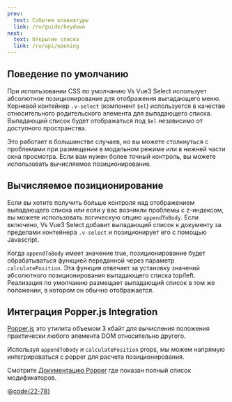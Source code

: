 ```yaml
---
prev:
  text: События клавиатуры
  link: /ru/guide/keydown
next:
  text: Открытие списка
  link: /ru/api/opening
---
```


## Поведение по умолчанию

При использовании CSS по умолчанию Vs Vue3 Select использует абсолютное позиционирование для отображения выпадающего 
меню. Корневой контейнер `.v-select` (компонент `$el`) используется в качестве относительного родительского элемента 
для выпадающего списка. Выпадающий список будет отображаться под `$el` независимо от доступного пространства.

Это работает в большинстве случаев, но вы можете столкнуться с проблемами при размещении в модальном режиме или в нижней
части окна просмотра. Если вам нужен более точный контроль, вы можете использовать вычисляемое позиционирование.

## Вычисляемое позиционирование

Если вы хотите получить больше контроля над отображением выпадающего списка или если у вас возникли проблемы с z-индексом, вы можете использовать логическую опцию `appendToBody`. Если включено, Vs Vue3 Select добавит выпадающий список к документу за пределами контейнера `.v-select` и позиционирует его с помощью Javascript.

Когда `appendToBody` имеет значение true, позиционирование будет обрабатываться функцией переданной через параметр 
`calculatePosition`. Эта функция отвечает за установку значений абсолютного позиционирования выпадающего списка 
top/left. Реализация по умолчанию размещает выпадающий список в том же положении, в котором он обычно отображается.

## Интеграция Popper.js Integration

[Popper.js](https://popper.js.org/) это утилита объемом 3 кбайт для вычисления положения практически любого элемента DOM относительно другого.

Используя `appendToBody` и `calculatePosition` props, мы можем напрямую интегрироваться с popper для расчета 
позиционирования.

<PositionedWithPopper />

Смотрите [Документацию Popper](https://popper.js.org/docs/v2/modifiers/) где показан полный список модификаторов.

@[code{22-78}](../../.vuepress/components/PositionedWithPopper.vue) 